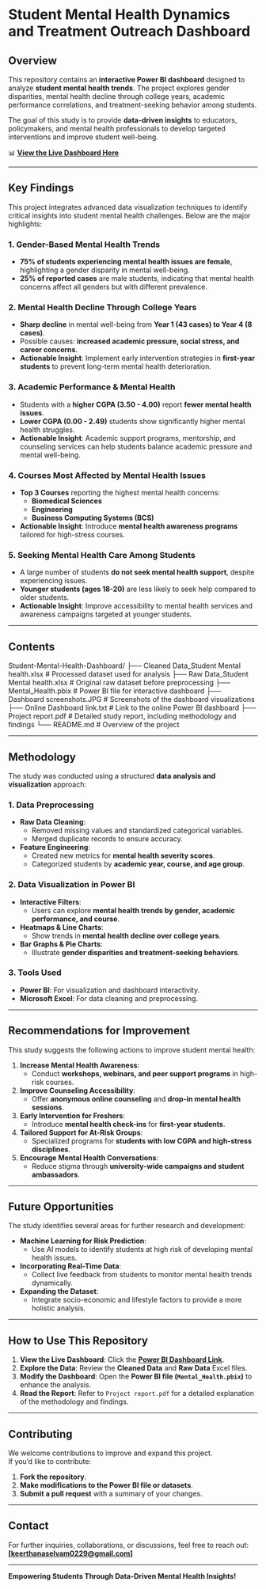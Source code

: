 # **Student Mental Health Dynamics and Treatment Outreach Dashboard**

## **Overview**
This repository contains an **interactive Power BI dashboard** designed to analyze **student mental health trends**. The project explores gender disparities, mental health decline through college years, academic performance correlations, and treatment-seeking behavior among students.

The goal of this study is to provide **data-driven insights** to educators, policymakers, and mental health professionals to develop targeted interventions and improve student well-being.

📊 **[View the Live Dashboard Here](https://app.powerbi.com/links/RzI6lg_AcD?ctid=bdb74b30-9568-4856-bdbf-06759778fcbc&pbi_source=linkShare)**

---

## **Key Findings**
This project integrates advanced data visualization techniques to identify critical insights into student mental health challenges. Below are the major highlights:

### **1. Gender-Based Mental Health Trends**
   - **75% of students experiencing mental health issues are female**, highlighting a gender disparity in mental well-being.
   - **25% of reported cases** are male students, indicating that mental health concerns affect all genders but with different prevalence.

### **2. Mental Health Decline Through College Years**
   - **Sharp decline** in mental well-being from **Year 1 (43 cases) to Year 4 (8 cases)**.
   - Possible causes: **increased academic pressure, social stress, and career concerns**.
   - **Actionable Insight**: Implement early intervention strategies in **first-year students** to prevent long-term mental health deterioration.

### **3. Academic Performance & Mental Health**
   - Students with a **higher CGPA (3.50 - 4.00)** report **fewer mental health issues**.
   - **Lower CGPA (0.00 - 2.49)** students show significantly higher mental health struggles.
   - **Actionable Insight**: Academic support programs, mentorship, and counseling services can help students balance academic pressure and mental well-being.

### **4. Courses Most Affected by Mental Health Issues**
   - **Top 3 Courses** reporting the highest mental health concerns:
     - **Biomedical Sciences**
     - **Engineering**
     - **Business Computing Systems (BCS)**
   - **Actionable Insight**: Introduce **mental health awareness programs** tailored for high-stress courses.

### **5. Seeking Mental Health Care Among Students**
   - A large number of students **do not seek mental health support**, despite experiencing issues.
   - **Younger students (ages 18-20)** are less likely to seek help compared to older students.
   - **Actionable Insight**: Improve accessibility to mental health services and awareness campaigns targeted at younger students.

---

## **Contents**
Student-Mental-Health-Dashboard/ ├── Cleaned Data_Student Mental health.xlsx # Processed dataset used for analysis ├── Raw Data_Student Mental health.xlsx # Original raw dataset before preprocessing ├── Mental_Health.pbix # Power BI file for interactive dashboard ├── Dashboard screenshots.JPG # Screenshots of the dashboard visualizations ├── Online Dashboard link.txt # Link to the online Power BI dashboard ├── Project report.pdf # Detailed study report, including methodology and findings └── README.md # Overview of the project

---

## **Methodology**
The study was conducted using a structured **data analysis and visualization** approach:

### **1. Data Preprocessing**
   - **Raw Data Cleaning**:
     - Removed missing values and standardized categorical variables.
     - Merged duplicate records to ensure accuracy.
   - **Feature Engineering**:
     - Created new metrics for **mental health severity scores**.
     - Categorized students by **academic year, course, and age group**.

### **2. Data Visualization in Power BI**
   - **Interactive Filters**:
     - Users can explore **mental health trends by gender, academic performance, and course**.
   - **Heatmaps & Line Charts**:
     - Show trends in **mental health decline over college years**.
   - **Bar Graphs & Pie Charts**:
     - Illustrate **gender disparities and treatment-seeking behaviors**.

### **3. Tools Used**
   - **Power BI**: For visualization and dashboard interactivity.
   - **Microsoft Excel**: For data cleaning and preprocessing.

---

## **Recommendations for Improvement**
This study suggests the following actions to improve student mental health:
1. **Increase Mental Health Awareness**:
   - Conduct **workshops, webinars, and peer support programs** in high-risk courses.
2. **Improve Counseling Accessibility**:
   - Offer **anonymous online counseling** and **drop-in mental health sessions**.
3. **Early Intervention for Freshers**:
   - Introduce **mental health check-ins** for **first-year students**.
4. **Tailored Support for At-Risk Groups**:
   - Specialized programs for **students with low CGPA and high-stress disciplines**.
5. **Encourage Mental Health Conversations**:
   - Reduce stigma through **university-wide campaigns and student ambassadors**.

---

## **Future Opportunities**
The study identifies several areas for further research and development:
- **Machine Learning for Risk Prediction**:
  - Use AI models to identify students at high risk of developing mental health issues.
- **Incorporating Real-Time Data**:
  - Collect live feedback from students to monitor mental health trends dynamically.
- **Expanding the Dataset**:
  - Integrate socio-economic and lifestyle factors to provide a more holistic analysis.

---

## **How to Use This Repository**
1. **View the Live Dashboard**: Click the **[Power BI Dashboard Link](https://app.powerbi.com/links/RzI6lg_AcD?ctid=bdb74b30-9568-4856-bdbf-06759778fcbc&pbi_source=linkShare)**.
2. **Explore the Data**: Review the **Cleaned Data** and **Raw Data** Excel files.
3. **Modify the Dashboard**: Open the **Power BI file (`Mental_Health.pbix`)** to enhance the analysis.
4. **Read the Report**: Refer to `Project report.pdf` for a detailed explanation of the methodology and findings.

---

## **Contributing**
We welcome contributions to improve and expand this project.  
If you’d like to contribute:
1. **Fork the repository**.
2. **Make modifications to the Power BI file or datasets**.
3. **Submit a pull request** with a summary of your changes.

---

## **Contact**
For further inquiries, collaborations, or discussions, feel free to reach out:  
**[keerthanaselvam0229@gmail.com]**

---

**Empowering Students Through Data-Driven Mental Health Insights!**
